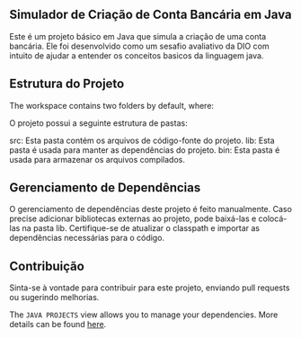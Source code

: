 ## Simulador de Criação de Conta Bancária em Java

Este é um projeto básico em Java que simula a criação de uma conta bancária. Ele foi desenvolvido como um sesafio avaliativo da DIO com intuito
de ajudar a entender os conceitos basicos da linguagem java.

## Estrutura do Projeto

The workspace contains two folders by default, where:

O projeto possui a seguinte estrutura de pastas:

src: Esta pasta contém os arquivos de código-fonte do projeto.
lib: Esta pasta é usada para manter as dependências do projeto.
bin: Esta pasta é usada para armazenar os arquivos compilados.

## Gerenciamento de Dependências

O gerenciamento de dependências deste projeto é feito manualmente. Caso precise adicionar bibliotecas externas ao projeto, pode baixá-las e colocá-las na pasta lib. Certifique-se de atualizar o classpath e importar as dependências necessárias para o código.

## Contribuição

Sinta-se à vontade para contribuir para este projeto, enviando pull requests ou sugerindo melhorias.

The `JAVA PROJECTS` view allows you to manage your dependencies. More details can be found [here](https://github.com/microsoft/vscode-java-dependency#manage-dependencies).
